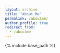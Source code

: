 ```yaml
---
layout: archive
title: "About Me"
permalink: /aboutme/
author_profile: true
redirect_from:
  - /aboutme
---
```


{% include base_path %}